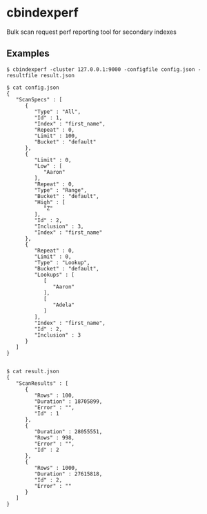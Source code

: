 cbindexperf
===========

Bulk scan request perf reporting tool for secondary indexes

## Examples

    $ cbindexperf -cluster 127.0.0.1:9000 -configfile config.json -resultfile result.json

    $ cat config.json
    {
       "ScanSpecs" : [
          {
             "Type" : "All",
             "Id" : 1,
             "Index" : "first_name",
             "Repeat" : 0,
             "Limit" : 100,
             "Bucket" : "default"
          },
          {
             "Limit" : 0,
             "Low" : [
                "Aaron"
             ],
             "Repeat" : 0,
             "Type" : "Range",
             "Bucket" : "default",
             "High" : [
                "Z"
             ],
             "Id" : 2,
             "Inclusion" : 3,
             "Index" : "first_name"
          },
          {
             "Repeat" : 0,
             "Limit" : 0,
             "Type" : "Lookup",
             "Bucket" : "default",
             "Lookups" : [
                [
                   "Aaron"
                ],
                [
                   "Adela"
                ]
             ],
             "Index" : "first_name",
             "Id" : 2,
             "Inclusion" : 3
          }
       ]
    }


    $ cat result.json
    {
       "ScanResults" : [
          {
             "Rows" : 100,
             "Duration" : 18705899,
             "Error" : "",
             "Id" : 1
          },
          {
             "Duration" : 28055551,
             "Rows" : 998,
             "Error" : "",
             "Id" : 2
          },
          {
             "Rows" : 1000,
             "Duration" : 27615818,
             "Id" : 2,
             "Error" : ""
          }
       ]
    }


